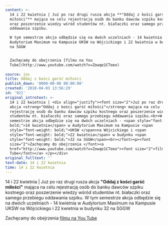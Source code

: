 ```yaml
---
content: >-
  14 i 22 kwietnia | Już po raz drugi rusza akcja **"Oddaj z kości garść
  miłości"** mająca na celu rejestrację osób do banku dawców szpiku kostnego
  oraz poszerzenie wiedzy wśród studentów nt. białaczki oraz samego przebiegu
  oddawania szpiku.

  W tym semestrze akcja odbędzie się na dwóch uczelniach - 14 kwietnia w
  Audytorium Maximum na Kampusie UKSW na Wójcickiego i 22 kwietnia w budynku 32
  na SGGW


  Zachęcamy do obejrzenia [filmu na You
  Tube](http://www.youtube.com/watch?v=Zowqe1CTeeo) 
                    
source: jos
title: Oddaj z kości garść miłości
publish_down: '0000-00-00 00:00:00'
created: '2010-04-03 13:56:29'
id: '921'
original_introtext: >-
  14 i 22 kwietnia | <div align="justify"><font size="2">Już po raz drugi rusza
  akcja <strong>"Oddaj z kości garść miłości"</strong> mająca na celu
  rejestrację osób do banku dawców szpiku kostnego oraz poszerzenie wiedzy wśród
  studentów nt. białaczki oraz samego przebiegu oddawania szpiku.<br>W tym
  semestrze akcja odbędzie się na dwóch uczelniach - <span style="font-weight:
  bold;">14 kwietnia</span> w Audytorium Maximum na Kampusie <span
  style="font-weight: bold;">UKSW </span>na Wójcickiego i <span
  style="font-weight: bold;">22 kwietnia</span> w budynku <span
  style="font-weight: bold;">32 na SGGW</span><br></font><p><font
  size="2">Zachęcamy do obejrzenia </font><a
  href="http://www.youtube.com/watch?v=Zowqe1CTeeo"><font size="2">filmu na You
  Tube</font></a> </p></div>                  
original_fulltext: ''
text-date: 14 i 22 kwietnia
time: 14 i 22 kwietnia
---
```

14 i 22 kwietnia | Już po raz drugi rusza akcja **"Oddaj z kości garść miłości"** mająca na celu rejestrację osób do banku dawców szpiku kostnego oraz poszerzenie wiedzy wśród studentów nt. białaczki oraz samego przebiegu oddawania szpiku.
W tym semestrze akcja odbędzie się na dwóch uczelniach - 14 kwietnia w Audytorium Maximum na Kampusie UKSW na Wójcickiego i 22 kwietnia w budynku 32 na SGGW

Zachęcamy do obejrzenia [filmu na You Tube](http://www.youtube.com/watch?v=Zowqe1CTeeo) 
                  

<!--{{json:{"created_date":"2010-04-03 13:56:29","publish_down":"0000-00-00 00:00:00","id":"921"}}}-->